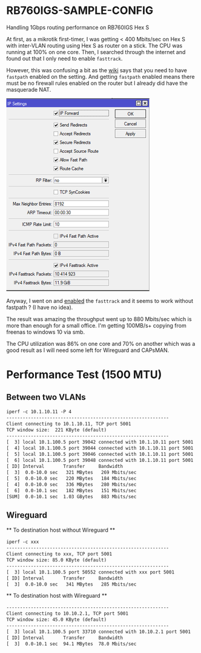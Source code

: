 # RB760IGS-SAMPLE-CONFIG
Handling 1Gbps routing performance on RB760IGS Hex S

At first, as a mikrotik first-timer, I was getting < 400 Mbits/sec on Hex S with inter-VLAN routing using Hex S as router on a stick. The CPU was running at 100% on one core. Then, I searched through the internet and found out that I only need to enable `fasttrack`. 

However, this was confusing a bit as the [wiki](https://wiki.mikrotik.com/wiki/Manual:IP/Fasttrack) says that you need to have `fastpath` enabled on the setting. And getting `fastpath` enabled means there must be no firewall rules enabled on the router but I already did have the masquerade NAT.

![fasttrack](fasttrack_active.PNG)

Anyway, I went on and [enabled](https://github.com/krisachai/RB760IGS-SAMPLE-CONFIG/blob/837dae2167d95633ca310680d94330633dbeb7de/config.txt#L66-L69) the `fasttrack` and it seems to work without fastpath ? (I have no idea).

The result was amazing the throughput went up to 880 Mbits/sec which is more than enough for a small office. I'm getting 100MB/s+ copying from freenas to windows 10 via smb. 

The CPU utilization was 86% on one core and 70% on another which was a good result as I will need some left for Wireguard and CAPsMAN.


# Performance Test (1500 MTU)

## Between two VLANs

```
iperf -c 10.1.10.11 -P 4
------------------------------------------------------------
Client connecting to 10.1.10.11, TCP port 5001
TCP window size:  221 KByte (default)
------------------------------------------------------------
[  3] local 10.1.100.5 port 39042 connected with 10.1.10.11 port 5001
[  4] local 10.1.100.5 port 39044 connected with 10.1.10.11 port 5001
[  5] local 10.1.100.5 port 39046 connected with 10.1.10.11 port 5001
[  6] local 10.1.100.5 port 39048 connected with 10.1.10.11 port 5001
[ ID] Interval       Transfer     Bandwidth
[  3]  0.0-10.0 sec   321 MBytes   269 Mbits/sec
[  5]  0.0-10.0 sec   220 MBytes   184 Mbits/sec
[  4]  0.0-10.0 sec   336 MBytes   280 Mbits/sec
[  6]  0.0-10.1 sec   182 MBytes   151 Mbits/sec
[SUM]  0.0-10.1 sec  1.03 GBytes   883 Mbits/sec
```

## Wireguard

** To destination host without Wireguard **
```
iperf -c xxx
------------------------------------------------------------
Client connecting to xxx, TCP port 5001
TCP window size: 85.0 KByte (default)
------------------------------------------------------------
[  3] local 10.1.100.5 port 50552 connected with xxx port 5001
[ ID] Interval       Transfer     Bandwidth
[  3]  0.0-10.0 sec   341 MBytes   285 Mbits/sec
```

** To destination host with Wireguard **

```
------------------------------------------------------------
Client connecting to 10.10.2.1, TCP port 5001
TCP window size: 45.0 KByte (default)
------------------------------------------------------------
[  3] local 10.1.100.5 port 33710 connected with 10.10.2.1 port 5001
[ ID] Interval       Transfer     Bandwidth
[  3]  0.0-10.1 sec  94.1 MBytes  78.0 Mbits/sec
```
